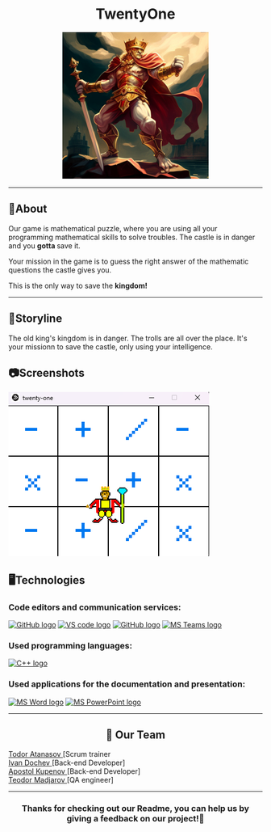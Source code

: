 <h1 align = "center">TwentyOne</h1>
<p align="center">
<img src="images/image.png" alt = "logo">
</p>

<hr>
<h2> 📰About</h2>
<p>Our game is mathematical puzzle, where you are using all your programming mathematical skills to solve troubles. The castle is in danger and you <b>gotta </b> save it.</p>
<p>Your mission in the game is to guess the right answer of the mathematic questions the castle gives you.</p>
<p>This is the only way to save the <b>kingdom!</b></p>
<hr>
<h2> 📕Storyline</h2>
<p>The old king's kingdom is in danger. The trolls are all over the place. It's your missionn to save the castle, only using your intelligence.</p>
<h2> 📷Screenshots</h2>
<img src="images/imageddd.png" alt = "screenshot">
<h2> 🖥️Technologies </h2>
<h3> Code editors and communication services: </h3>
<p>
    <a href="https://visualstudio.microsoft.com/vs/"><img src="https://visualstudio.microsoft.com/wp-content/uploads/2021/10/Product-Icon.svg" alt="GitHub logo" width = "50"/></a>
    <a href="https://code.visualstudio.com/"><img src="https://upload.wikimedia.org/wikipedia/commons/thumb/9/9a/Visual_Studio_Code_1.35_icon.svg/2048px-Visual_Studio_Code_1.35_icon.svg.png" alt="VS code logo" width=48px /></a>
    <a href="https://github.com/"><img src="https://cdn-icons-png.flaticon.com/512/2111/2111612.png" alt="GitHub logo" width = "50"/></a>
    <a href="https://www.microsoft.com/en/microsoft-teams/group-chat-software"><img src="https://img.icons8.com/color/344/microsoft-teams.png" alt = "MS Teams logo" width="50px" /></a>
</p>
<h3> Used programming languages:</h3>
<p align="left">
    <a href="https://www.cplusplus.com/"><img src="https://brandslogos.com/wp-content/uploads/thumbs/c-logo-vector.svg" alt="C++ logo" width="50px"/></a>
</p>
<h3> Used applications for the documentation and presentation:</h3>
<p align="left">
    <a href="https://www.microsoft.com/en-ww/microsoft-365/word"><img src="https://img.icons8.com/color/344/ms-word.png" alt="MS Word logo" width=48px /></a>
    <a href="https://www.microsoft.com/en-ww/microsoft-365/powerpoint"><img src="https://img.icons8.com/color/344/ms-powerpoint.png" alt="MS PowerPoint logo" width=48px /></a>
</p>
<hr>
<h2 align = "center">🧒 Our Team</h2>
 <a href = "https://github.com/TYAtanasov21"> Todor Atanasov </a> [Scrum trainer<br>
 <a href = "https://github.com/IDDochev21"> Ivan Dochev </a> [Back-end Developer]<br>
 <a href = "https://github.com/AYKupenov21"> Apostol Kupenov </a> [Back-end Developer]<br>
 <a href = "https://github.com/TSMadzharov21"> Teodor Madjarov </a> [QA engineer]<br>

<hr>
<h3> <p align="center">Thanks for checking out our Readme, you can help us by giving a feedback on our project!💖</p><h3>
